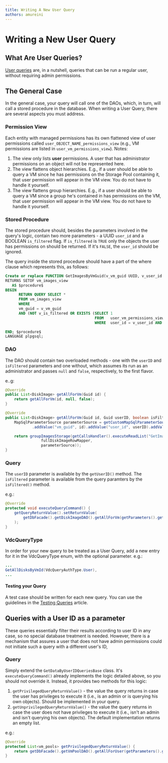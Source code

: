 ```yaml
---
title: Writing A New User Query
authors: amureini
---
```


# Writing a New User Query

## What Are User Queries?

[User queries](/develop/release-management/features/infra/user-portal-permissions/) are, in a nutshell, queries that can be run a regular user, without requiring admin permissions.

## The General Case

In the general case, your query will call one of the DAOs, which, in turn, will call a stored procedure in the database. When writing a User Query, there are several aspects you must address.

### Permission View

Each entity with managed permissions has its own flattened view of user permissions called `user_OBJECT_NAME_permissions_view` (e.g., VM permissions are listed in `user_vm_permissions_view`).
Notes:

1.  The view only lists **user** permissions. A user that has administrator permissions on an object will not be represented here.
2.  The view flattens object hierarchies. E.g., if a user should be able to query a VM since he has permissions on the Storage Pool containing it, that user permission will appear in the VM view. You do not have to handle it yourself.
3.  The view flattens group hierarchies. E.g., if a user should be able to query a VM since a group he's contained in has permissions on the VM, that user permission will appear in the VM view. You do not have to handle it yourself.

### Stored Procedure

The stored procedure should, besides the parameters involved in the query's logic, contain two more parameters - a UUID `user_id` and a BOOLEAN `is_filtered` flag. If `is_filtered` is `TRUE` only the objects the user has permissions on should be returned. If it's `FALSE`, the `user_id` should be ignored.

The query inside the stored procedure should have a part of the where clause which represents this, as follows:

```sql
Create or replace FUNCTION GetImagesByVmGuid(v_vm_guid UUID, v_user_id UUID, v_is_filtered BOOLEAN)
RETURNS SETOF vm_images_view
   AS $procedure$
BEGIN
      RETURN QUERY SELECT *
      FROM vm_images_view
      WHERE
      vm_guid = v_vm_guid
      AND (NOT v_is_filtered OR EXISTS (SELECT 1
                                        FROM   user_vm_permissions_view
                                        WHERE  user_id = v_user_id AND entity_id = v_vm_guid));

END; $procedure$
LANGUAGE plpgsql;
```

### DAO

The DAO should contain two overloaded methods - one with the `userID` and `isFiltered` parameters and one without, which assumes its run as an administrator and passes `null` and `false`, respectively, to the first flavor.

e..g:

```java
@Override
public List<DiskImage> getAllForVm(Guid id) {
    return getAllForVm(id, null, false);
}

@Override
public List<DiskImage> getAllForVm(Guid id, Guid userID, boolean isFiltered) {
    MapSqlParameterSource parameterSource = getCustomMapSqlParameterSource()
            .addValue("vm_guid", id).addValue("user_id", userID).addValue("is_filtered", isFiltered);

    return groupImagesStorage(getCallsHandler().executeReadList("GetImagesByVmGuid",
                fullDiskImageRowMapper,
                parameterSource));
}
```

### Query

The `userID` parameter is available by the `getUserID()` method. The `isFiltered` parameter is available from the query paramters by the `isFiltered()` method.

e.g.:

```java
@Override
protected void executeQueryCommand() {
    getQueryReturnValue().setReturnValue(
        getDbFacade().getDiskImageDAO().getAllForVm(getParameters().getVmId(), getUserID(), getParameters().isFiltered())
    );
}
```

### VdcQueryType

In order for your new query to be treated as a User Query, add a new entry for it in the VdcQueryType enum, with the optional parameter. e.g.:

```java
...
GetAllDisksByVmId(VdcQueryAuthType.User),
...
```

#### Testing your Query

A test case should be written for each new query. You can use the guidelines in the [Testing Queries](/develop/dev-process/unit-testing-utilities/testing-queries/) article.

## Queries with a User ID as a parameter

These queries essentially filter their results according to user ID in any case, so no special database treatment is needed. However, there is a mechanism that assures a user that does not have admin permissions could not initiate such a query with a different user's ID,

### Query

Simply extend the `GetDataByUserIDQueriesBase` class. It's `executeQueryCommand()` already implements the logic detailed above, so you should not override it. Instead, it provides two methods for this logic:

1.  `getPrivilegedQueryReturnValue()` - the value the query returns in case the user has privileges to execute it (i.e., is an admin or is querying his own objects). Should be implemented in your query.
2.  `getUnprivilegedQueryReturnValue()` - the value the query returns in case the user does not have privileges to execute it (i.e., isn't an admin and isn't querying his own objects). The default implementation returns an empty list.

e.g.:

```java
@Override
protected List<vm_pools> getPrivilegedQueryReturnValue() {
    return getDbFacade().getVmPoolDAO().getAllForUser(getParameters().getUserId());
}
```
